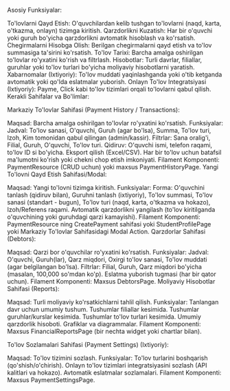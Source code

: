 Asosiy Funksiyalar:

To'lovlarni Qayd Etish: O'quvchilardan kelib tushgan to'lovlarni (naqd, karta, o'tkazma, onlayn) tizimga kiritish.
Qarzdorlikni Kuzatish: Har bir o'quvchi yoki guruh bo'yicha qarzdorlikni avtomatik hisoblash va ko'rsatish.
Chegirmalarni Hisobga Olish: Berilgan chegirmalarni qayd etish va to'lov summasiga ta'sirini ko'rsatish.
To'lov Tarixi: Barcha amalga oshirilgan to'lovlar ro'yxatini ko'rish va filtrlash.
Hisobotlar: Turli davrlar, filiallar, guruhlar yoki to'lov turlari bo'yicha moliyaviy hisobotlarni yaratish.
Xabarnomalar (Ixtiyoriy): To'lov muddati yaqinlashganda yoki o'tib ketganda avtomatik yoki qo'lda eslatmalar yuborish.
Onlayn To'lov Integratsiyasi (Ixtiyoriy): Payme, Click kabi to'lov tizimlari orqali to'lovlarni qabul qilish.
Kerakli Sahifalar va Bo'limlar:

Markaziy To'lovlar Sahifasi (Payment History / Transactions):

Maqsad: Barcha amalga oshirilgan to'lovlar ro'yxatini ko'rsatish.
Funksiyalar:
Jadval: To'lov sanasi, O'quvchi, Guruh (agar bo'lsa), Summa, To'lov turi, Izoh, Kim tomonidan qabul qilingan (admin/kassir).
Filtrlar: Sana oralig'i, Filial, Guruh, O'quvchi, To'lov turi.
Qidiruv: O'quvchi ismi, telefon raqami, to'lov ID si bo'yicha.
Eksport qilish (Excel/CSV).
Har bir to'lov uchun batafsil ma'lumotni ko'rish yoki chekni chop etish imkoniyati.
Filament Komponenti: PaymentResource (CRUD uchun) yoki maxsus PaymentHistoryPage.
Yangi To'lovni Qayd Etish Sahifasi/Modal:

Maqsad: Yangi to'lovni tizimga kiritish.
Funksiyalar:
Forma: O'quvchini tanlash (qidiruv bilan), Guruhni tanlash (ixtiyoriy), To'lov summasi, To'lov sanasi (standart - bugun), To'lov turi (naqd, karta, o'tkazma va hokazo), Izoh/Referens raqami.
Avtomatik qarzdorlikni yangilash (to'lov kiritilganda o'quvchining yoki guruhdagi qarzi kamayishi).
Filament Komponenti: PaymentResource ning CreatePayment sahifasi yoki StudentProfilePage yoki Markaziy To'lovlar Sahifasidagi Modal Action.
Qarzdorlar Sahifasi (Debtors):

Maqsad: Qarzi bor o'quvchilar ro'yxatini ko'rsatish.
Funksiyalar:
Jadval: O'quvchi, Guruh(lar), Qarz miqdori, Oxirgi to'lov sanasi, To'lov muddati (agar belgilangan bo'lsa).
Filtrlar: Filial, Guruh, Qarz miqdori bo'yicha (masalan, 100,000 so'mdan ko'p).
Eslatma yuborish tugmasi (har bir qator uchun).
Filament Komponenti: Maxsus DebtorsPage.
Moliyaviy Hisobotlar Sahifasi (Reports):

Maqsad: Turli moliyaviy ko'rsatkichlarni tahlil qilish.
Funksiyalar:
Tanlangan davr uchun umumiy tushum.
Tushumlar filiallar kesimida.
Tushumlar guruhlar/kurslar kesimida.
Tushumlar to'lov turlari kesimida.
Umumiy qarzdorlik hisoboti.
Grafiklar va diagrammalar.
Filament Komponenti: Maxsus FinancialReportsPage (bir nechta widget yoki chartlar bilan).

To'lov Sozlamalari Sahifasi (Payment Settings) (Ixtiyoriy):

Maqsad: To'lov tizimini sozlash.
Funksiyalar:
To'lov turlarini boshqarish (qo'shish/o'chirish).
Onlayn to'lov tizimlari integratsiyasini sozlash (API kalitlari va hokazo).
Avtomatik eslatmalar sozlamalari.
Filament Komponenti: Maxsus PaymentSettingsPage.
